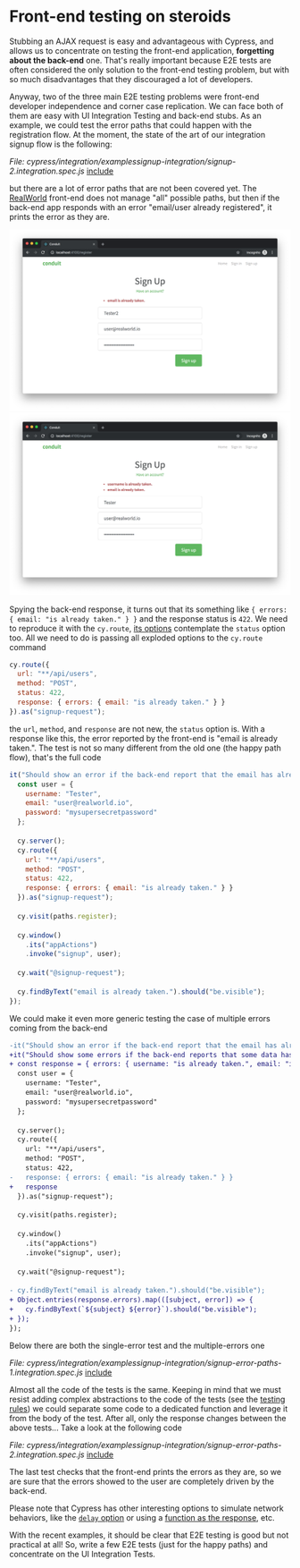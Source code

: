 # Front-end testing on steroids

Stubbing an AJAX request is easy and advantageous with Cypress, and allows us to concentrate on testing the front-end application, **forgetting about the back-end** one. That's really important because E2E tests are often considered the only solution to the front-end testing problem, but with so much disadvantages that they discouraged a lot of developers.

Anyway, two of the three main E2E testing problems were front-end developer independence and corner case replication. We can face both of them are easy with UI Integration Testing and back-end stubs. As an example, we could test the error paths that could happen with the registration flow. At the moment, the state of the art of our integration signup flow is the following:

<i>File: cypress/integration/examplessignup-integration/signup-2.integration.spec.js</i>
[include](../cypress/integration/examples/signup-integration/signup-2.integration.spec.js)

but there are a lot of error paths that are not been covered yet. The [RealWorld](the-realworld-project.md) front-end does not manage "all" possible paths, but then if the back-end app responds with an error "email/user already registered", it prints the error as they are.

![email already used](../assets/images/error-path-1.png)
![email and username already used](../assets/images/error-path-2.png)

Spying the back-end response, it turns out that its something like `{ errors: { email: "is already taken." } }` and the response status is `422`. We need to reproduce it with the `cy.route`, [its options](https://docs.cypress.io/api/commands/route.html#Arguments) contemplate the `status` option too. All we need to do is passing all exploded options to the `cy.route` command

```javascript
cy.route({
  url: "**/api/users",
  method: "POST",
  status: 422,
  response: { errors: { email: "is already taken." } }
}).as("signup-request");
```

the `url`, `method`, and `response` are not new, the `status` option is. With a response like this, the error reported by the front-end is "email is already taken.". The test is not so many different from the old one (the happy path flow), that's the full code

```javascript
it("Should show an error if the back-end report that the email has already been used", () => {
  const user = {
    username: "Tester",
    email: "user@realworld.io",
    password: "mysupersecretpassword"
  };

  cy.server();
  cy.route({
    url: "**/api/users",
    method: "POST",
    status: 422,
    response: { errors: { email: "is already taken." } }
  }).as("signup-request");

  cy.visit(paths.register);

  cy.window()
    .its("appActions")
    .invoke("signup", user);

  cy.wait("@signup-request");

  cy.findByText("email is already taken.").should("be.visible");
});
```

We could make it even more generic testing the case of multiple errors coming from the back-end

```diff
-it("Should show an error if the back-end report that the email has already been used", () => {
+it("Should show some errors if the back-end reports that some data has already been used", () => {
+ const response = { errors: { username: "is already taken.", email: "is already taken." } };
  const user = {
    username: "Tester",
    email: "user@realworld.io",
    password: "mysupersecretpassword"
  };

  cy.server();
  cy.route({
    url: "**/api/users",
    method: "POST",
    status: 422,
-   response: { errors: { email: "is already taken." } }
+   response
  }).as("signup-request");

  cy.visit(paths.register);

  cy.window()
    .its("appActions")
    .invoke("signup", user);

  cy.wait("@signup-request");

- cy.findByText("email is already taken.").should("be.visible");
+ Object.entries(response.errors).map(([subject, error]) => {
+   cy.findByText(`${subject} ${error}`).should("be.visible");
+ });
});
```

Below there are both the single-error test and the multiple-errors one

<i>File: cypress/integration/examplessignup-integration/signup-error-paths-1.integration.spec.js</i>
[include](../cypress/integration/examples/signup-integration/signup-error-paths-1.integration.spec.js)

Almost all the code of the tests is the same. Keeping in mind that we must resist adding complex abstractions to the code of the tests (see the [testing rules](testing-rules.md#dry)) we could separate some code to a dedicated function and leverage it from the body of the test. After all, only the response changes between the above tests... Take a look at the following code

<i>File: cypress/integration/examplessignup-integration/signup-error-paths-2.integration.spec.js</i>
[include](../cypress/integration/examples/signup-integration/signup-error-paths-2.integration.spec.js)

The last test checks that the front-end prints the errors as they are, so we are sure that the errors showed to the user are completely driven by the back-end.

Please note that Cypress has other interesting options to simulate network behaviors, like the [`delay` option](https://docs.cypress.io/api/commands/route.html#Use-delays-for-responses) or using a [function as the response](https://docs.cypress.io/api/commands/route.html#Set-the-routing-options-using-a-callback-function), etc.

With the recent examples, it should be clear that E2E testing is good but not practical at all! So, write a few E2E tests (just for the happy paths) and concentrate on the UI Integration Tests.
